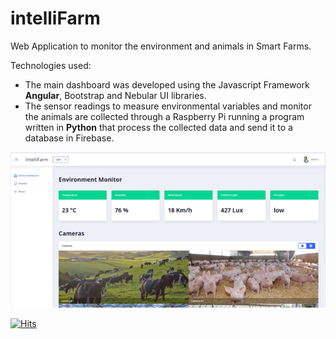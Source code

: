 # intelliFarm

Web Application to monitor the environment and animals in Smart Farms.

Technologies used:
-   The main dashboard was developed using the Javascript Framework **Angular**, Bootstrap and Nebular UI libraries.
-   The sensor readings to measure environmental variables and monitor the animals are collected through a Raspberry Pi running a program written in **Python** that process the collected data and send it to a database in Firebase.

![GeneralDashboard1.png](https://github.com/jrodriguez19/intelliFarm/blob/master/screenshots/GeneralDashboard1.png?raw=true)

[![Hits](https://hits.seeyoufarm.com/api/count/incr/badge.svg?url=https%3A%2F%2Fgithub.com%2Fjrodriguez19%2FintelliFarm&count_bg=%2379C83D&title_bg=%23555555&icon=&icon_color=%23E7E7E7&title=hits&edge_flat=false)](https://hits.seeyoufarm.com)

